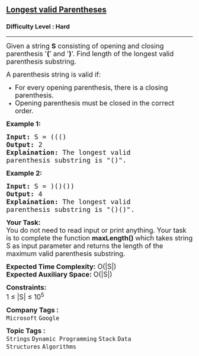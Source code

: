 <h2><a href="https://practice.geeksforgeeks.org/problems/longest-valid-parentheses5657/1?page=2&category[]=Strings&sortBy=submissions">Longest valid Parentheses</a></h2><h3>Difficulty Level : Hard</h3><hr><div class="problems_problem_content__Xm_eO"><p><span style="font-size:18px">Given a string <strong>S</strong> consisting of opening and closing parenthesis '<strong>(</strong>' and '<strong>)</strong>'. Find length of the longest valid parenthesis substring.</span></p>

<p><span style="font-size:18px">A parenthesis string is valid if:</span></p>

<ul>
	<li><span style="font-size:18px">For every opening parenthesis, there is a closing parenthesis.</span></li>
	<li><span style="font-size:18px">Opening parenthesis must be closed in the correct order.</span></li>
</ul>

<p><strong><span style="font-size:18px">Example 1:</span></strong></p>

<pre><span style="font-size:18px"><strong>Input:</strong> S = ((()
<strong>Output:</strong> 2
<strong>Explaination:</strong> The longest valid 
parenthesis substring is "()".</span></pre>

<p><strong><span style="font-size:18px">Example 2:</span></strong></p>

<pre><span style="font-size:18px"><strong>Input:</strong> S = )()())
<strong>Output:</strong> 4
<strong>Explaination:</strong> The longest valid 
parenthesis substring is "()()".</span></pre>

<p><span style="font-size:18px"><strong>Your Task:</strong><br>
You do not need to read input or print anything. Your task is to complete the function <strong>maxLength()</strong> which takes string S as input parameter and returns the length of the maximum valid parenthesis substring.</span></p>

<p><span style="font-size:18px"><strong>Expected Time Complexity:</strong> O(|S|)<br>
<strong>Expected Auxiliary Space:</strong> O(|S|)</span></p>

<p><span style="font-size:18px"><strong>Constraints:</strong><br>
1 ≤ |S| ≤ 10<sup>5</sup>&nbsp;&nbsp;</span></p>
</div><p><span style=font-size:18px><strong>Company Tags : </strong><br><code>Microsoft</code>&nbsp;<code>Google</code>&nbsp;<br><p><span style=font-size:18px><strong>Topic Tags : </strong><br><code>Strings</code>&nbsp;<code>Dynamic Programming</code>&nbsp;<code>Stack</code>&nbsp;<code>Data Structures</code>&nbsp;<code>Algorithms</code>&nbsp;